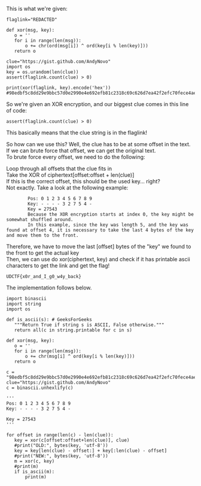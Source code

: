 This is what we're given:

```  
flaglink="REDACTED"

def xor(msg, key):  
   o = ''  
   for i in range(len(msg)):  
       o += chr(ord(msg[i]) ^ ord(key[i % len(key)]))  
   return o

clue="https://gist.github.com/AndyNovo"  
import os  
key = os.urandom(len(clue))  
assert(flaglink.count(clue) > 0)

print(xor(flaglink, key).encode('hex'))  
#98edbf5c8dd29e9bbc57d0e2990e4e692efb81c2318c69c626d7ea42f2efc70fece4ae5c89c7999fef1e8bac99021d7266bc9cde3cd97b9a2adaeb08dea1ca0582eaac13ced7dfdbad1194b1c60f5d372eeec29832ca20d12a85b545f9f69b1aaeb6ec4cd4

```

So we're given an XOR encryption, and our biggest clue comes in this line of
code:

`assert(flaglink.count(clue) > 0)`

This basically means that the clue string is in the flaglink!

So how can we use this? Well, the clue has to be at some offset in the text.
If we can brute force that offset, we can get the original text.  
To brute force every offset, we need to do the following:

Loop through all offsets that the clue fits in  
Take the XOR of ciphertext[offset:offset + len(clue)]  
If this is the correct offset, this should be the used key... right?  
Not exactly. Take a look at the following example:

			Pos: 0 1 2 3 4 5 6 7 8 9  
			Key: - - - - 3 2 7 5 4 -  
			Key = 27543  
			Because the XOR encryption starts at index 0, the key might be somewhat shuffled around.  
			In this example, since the key was length 5, and the key was found at offset 4, it is necessary to take the last 4 bytes of the key and move them to the front.  
  
Therefore, we have to move the last [offset] bytes of the "key" we found to
the front to get the actual key  
Then, we can use do xor(ciphertext, key) and check if it has printable ascii
characters to get the link and get the flag!

	UDCTF{x0r_and_I_g0_w4y_back}

The implementation follows below.

```  
import binascii  
import string  
import os

def is_ascii(s): # GeeksForGeeks  
   """Return True if string s is ASCII, False otherwise."""  
   return all(c in string.printable for c in s)

def xor(msg, key):  
   o = ''  
   for i in range(len(msg)):  
       o += chr(msg[i] ^ ord(key[i % len(key)]))  
   return o

c =
"98edbf5c8dd29e9bbc57d0e2990e4e692efb81c2318c69c626d7ea42f2efc70fece4ae5c89c7999fef1e8bac99021d7266bc9cde3cd97b9a2adaeb08dea1ca0582eaac13ced7dfdbad1194b1c60f5d372eeec29832ca20d12a85b545f9f69b1aaeb6ec4cd4"  
clue="https://gist.github.com/AndyNovo"  
c = binascii.unhexlify(c)

'''  
Pos: 0 1 2 3 4 5 6 7 8 9  
Key: - - - - 3 2 7 5 4 -

Key = 27543  
'''

for offset in range(len(c) - len(clue)):  
   key = xor(c[offset:offset+len(clue)], clue)  
   #print("OLD:", bytes(key, 'utf-8'))  
   key = key[len(clue) - offset:] + key[:len(clue) - offset]  
   #print("NEW:", bytes(key, 'utf-8'))  
   m = xor(c, key)  
   #print(m)  
   if is_ascii(m):  
       print(m)  
```